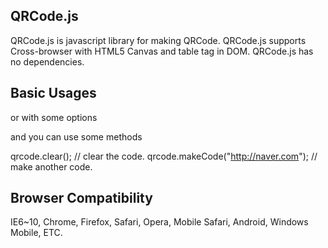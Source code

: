 ## QRCode.js

QRCode.js is javascript library for making QRCode. QRCode.js supports Cross-browser with HTML5 Canvas and table tag in DOM. QRCode.js has no dependencies.

## Basic Usages
<div id="qrcode"></div>
<script type="text/javascript">
new QRCode(document.getElementById("qrcode"), "http://jindo.dev.naver.com/collie");
</script>

or with some options

<div id="qrcode"></div>
<script type="text/javascript">
var qrcode = new QRCode(document.getElementById("qrcode"), {
	text: "http://jindo.dev.naver.com/collie",
	width: 128,
	height: 128,
	colorDark : "#000000",
	colorLight : "#ffffff",
	correctLevel : QRCode.CorrectLevel.H
});
</script>

and you can use some methods

qrcode.clear(); // clear the code.
qrcode.makeCode("http://naver.com"); // make another code.

## Browser Compatibility

IE6~10, Chrome, Firefox, Safari, Opera, Mobile Safari, Android, Windows Mobile, ETC.

